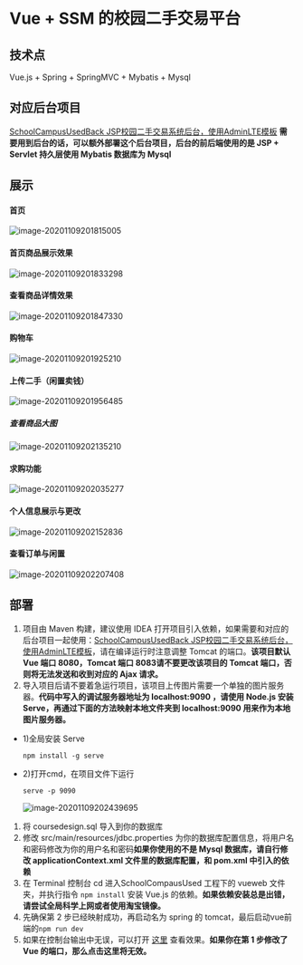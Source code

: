 # Vue + SSM 的校园二手交易平台

## 技术点

Vue.js + Spring + SpringMVC + Mybatis + Mysql

## 对应后台项目

[SchoolCampusUsedBack JSP校园二手交易系统后台，使用AdminLTE模板](https://github.com/xuanyu123/JavaProgram/tree/master/SchoolCampusUsed/SchoolCampusUsedBack) **需要用到后台的话，可以额外部署这个后台项目，后台的前后端使用的是 JSP + Servlet 持久层使用 Mybatis 数据库为 Mysql**

## 展示

#### 首页

![image-20201109201815005](http://image.xuanyuwq.top//image/image-20201109201815005.png)

#### 首页商品展示效果

![image-20201109201833298](http://image.xuanyuwq.top//image/image-20201109201833298.png)

#### 查看商品详情效果

![image-20201109201847330](http://image.xuanyuwq.top//image/image-20201109201847330.png)

#### 购物车

![image-20201109201925210](http://image.xuanyuwq.top//image/image-20201109201925210.png)

#### 上传二手（闲置卖钱）

![image-20201109201956485](http://image.xuanyuwq.top//image/image-20201109201956485.png)



##### 查看商品大图

![image-20201109202135210](http://image.xuanyuwq.top//image/image-20201109202135210.png)

#### 求购功能

![image-20201109202035277](http://image.xuanyuwq.top//image/image-20201109202035277.png)

#### 个人信息展示与更改

![image-20201109202152836](http://image.xuanyuwq.top//image/image-20201109202152836.png)

#### 查看订单与闲置

![image-20201109202207408](http://image.xuanyuwq.top//image/image-20201109202207408.png)

## 部署

1. 项目由 Maven 构建，建议使用 IDEA 打开项目引入依赖，如果需要和对应的后台项目一起使用：[SchoolCampusUsedBack JSP校园二手交易系统后台，使用AdminLTE模板](https://github.com/jdassd/SchoolCampusUsedBack)，请在编译运行时注意调整 Tomcat 的端口。**该项目默认 Vue 端口 8080，Tomcat 端口 8083请不要更改该项目的 Tomcat 端口，否则将无法发送和收到对应的 Ajax 请求。**
2. 导入项目后请不要着急运行项目，该项目上传图片需要一个单独的图片服务器。**代码中写入的调试服务器地址为 localhost:9090 ，请使用 Node.js 安装 Serve，再通过下面的方法映射本地文件夹到 localhost:9090 用来作为本地图片服务器。**

- 1)全局安装 Serve

  ```
  npm install -g serve
  ```

- 2)打开cmd，在项目文件下运行

  ```
  serve -p 9090
  ```

  ![image-20201109202439695](http://image.xuanyuwq.top//image/image-20201109202439695.png)

1. 将 coursedesign.sql 导入到你的数据库
2. 修改 src/main/resources/jdbc.properties 为你的数据库配置信息，将用户名和密码修改为你的用户名和密码**如果你使用的不是 Mysql 数据库，请自行修改 applicationContext.xml 文件里的数据库配置，和 pom.xml 中引入的依赖**
3. 在 Terminal 控制台 cd 进入SchoolCompausUsed 工程下的 vueweb 文件夹，并执行指令 `npm install` 安装 Vue.js 的依赖。**如果依赖安装总是出错，请尝试全局科学上网或者使用淘宝镜像。**
4. 先确保第 2 步已经映射成功，再启动名为 spring 的 tomcat，最后启动vue前端的`npm run dev`  
5. 如果在控制台输出中无误，可以打开 [这里](http://localhost:8080/) 查看效果。**如果你在第 1 步修改了 Vue 的端口，那么点击这里将无效。**
